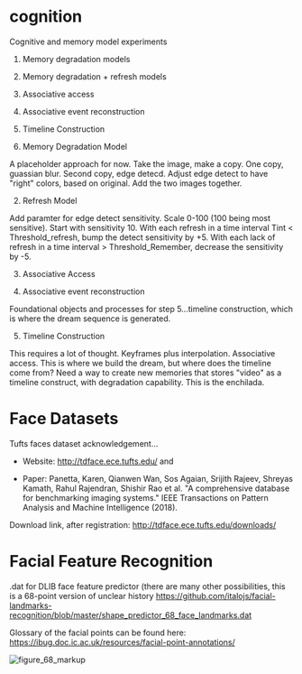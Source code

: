 # cognition
Cognitive and memory model experiments


1. Memory degradation models
2. Memory degradation + refresh models
3. Associative access
4. Associative event reconstruction
5. Timeline Construction


1. Memory Degradation Model

A placeholder approach for now. Take the image, make a copy. One copy, guassian blur. Second copy, edge detecd. Adjust edge detect to have "right" colors, based on original. Add the two images together. 

2. Refresh Model

Add paramter for edge detect sensitivity. Scale 0-100 (100 being most sensitive). Start with sensitivity 10. With each refresh in a time interval Tint < Threshold_refresh, bump the detect sensitivity by +5. With each lack of refresh in a time interval > Threshold_Remember, decrease the sensitivity by -5.

3. Associative Access

4. Associative event reconstruction

Foundational objects and processes for step 5...timeline construction, which is where the dream sequence is generated.

5. Timeline Construction

This requires a lot of thought. Keyframes plus interpolation. Associative access. This is where we build the dream, but where does the timeline come from? Need a way to create new memories that stores "video" as a timeline construct, with degradation capability. This is the enchilada.


Face Datasets
=============

Tufts faces dataset acknowledgement...

- Website: http://tdface.ece.tufts.edu/ and 

- Paper: Panetta, Karen, Qianwen Wan, Sos Agaian, Srijith Rajeev, Shreyas Kamath, Rahul Rajendran, Shishir Rao et al. "A comprehensive database for benchmarking imaging systems." IEEE Transactions on Pattern Analysis and Machine Intelligence (2018).

Download link, after registration:
http://tdface.ece.tufts.edu/downloads/

Facial Feature Recognition
==========================

.dat for DLIB face feature predictor (there are many other possibilities, this is a 68-point version of unclear history
https://github.com/italojs/facial-landmarks-recognition/blob/master/shape_predictor_68_face_landmarks.dat

Glossary of the facial points can be found here:
https://ibug.doc.ic.ac.uk/resources/facial-point-annotations/

![figure_68_markup](https://user-images.githubusercontent.com/5768048/148288961-1e8fa42c-0b56-4f9a-aaf7-d78da33613aa.jpeg)

